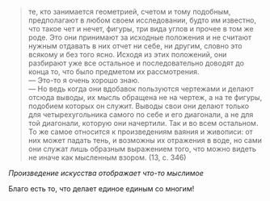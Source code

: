 >те, кто занимается геометрией, счетом и тому подобным, предполагают в любом своем исследовании, будто им известно, что такое чет и нечет, фигуры, три вида углов и прочее в том же роде. Это они принимают за исходные положения и не считают нужным отдавать в них отчет ни себе, ни другим, словно это всякому и без того ясно. Исходя из этих положений, они разбирают уже все остальное и последовательно доводят до конца то, что было предметом их рассмотрения.  
> — Это-то я очень хорошо знаю.  
> — Но ведь когда они вдобавок пользуются чертежами и делают отсюда выводы, их мысль обращена не на чертеж, а на те фигуры, подобием которых он служит. Выводы свои они делают только для четырехугольника самого по себе и его диагонали, а не для той диагонали, которую они начертили. Так и во всем остальном. То же самое относится к произведениям ваяния и живописи: от них может падать тень, и возможны их отражения в воде, но сами они служат лишь образным выражением того, что можно видеть не иначе как мысленным взором. (13, с. 346)

*Произведение искусства отображает что-то мыслимое*

Благо есть то, что делает единое единым со многим!




